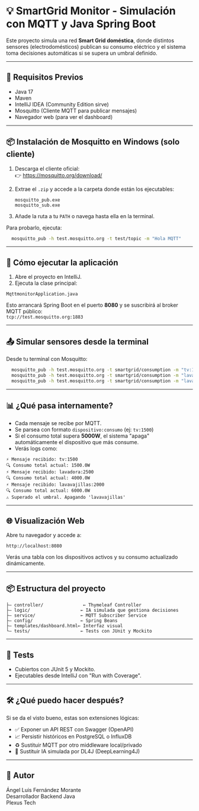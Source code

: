 # 💡 SmartGrid Monitor - Simulación con MQTT y Java Spring Boot

Este proyecto simula una red **Smart Grid doméstica**, donde distintos sensores (electrodomésticos) publican su consumo eléctrico y el sistema toma decisiones automáticas si se supera un umbral definido.

---

## 🔧 Requisitos Previos

- Java 17
- Maven
- IntelliJ IDEA (Community Edition sirve)
- Mosquitto (Cliente MQTT para publicar mensajes)
- Navegador web (para ver el dashboard)

---

## 📦 Instalación de Mosquitto en Windows (solo cliente)

1. Descarga el cliente oficial:  
   👉 https://mosquitto.org/download/

2. Extrae el `.zip` y accede a la carpeta donde están los ejecutables:
   ```
   mosquitto_pub.exe
   mosquitto_sub.exe
   ```

3. Añade la ruta a tu `PATH` o navega hasta ella en la terminal.

Para probarlo, ejecuta:

```bash
  mosquitto_pub -h test.mosquitto.org -t test/topic -m "Hola MQTT"
```

---

## 🚀 Cómo ejecutar la aplicación

1. Abre el proyecto en IntelliJ.
2. Ejecuta la clase principal:

```
MqttmonitorApplication.java
```

Esto arrancará Spring Boot en el puerto **8080** y se suscribirá al broker MQTT público:  
`tcp://test.mosquitto.org:1883`

---

## 📤 Simular sensores desde la terminal

Desde tu terminal con Mosquitto:

```bash
  mosquitto_pub -h test.mosquitto.org -t smartgrid/consumption -m "tv:1500"
  mosquitto_pub -h test.mosquitto.org -t smartgrid/consumption -m "lavadora:2500"
  mosquitto_pub -h test.mosquitto.org -t smartgrid/consumption -m "lavavajillas:2000"
```

---

## 📊 ¿Qué pasa internamente?

- Cada mensaje se recibe por MQTT.
- Se parsea con formato `dispositivo:consumo` (ej: `tv:1500`)
- Si el consumo total supera **5000W**, el sistema "apaga" automáticamente el dispositivo que más consume.
- Verás logs como:

```log
⚡ Mensaje recibido: tv:1500
🔍 Consumo total actual: 1500.0W
⚡ Mensaje recibido: lavadora:2500
🔍 Consumo total actual: 4000.0W
⚡ Mensaje recibido: lavavajillas:2000
🔍 Consumo total actual: 6000.0W
⚠️ Superado el umbral. Apagando 'lavavajillas'
```

---

## 🌐 Visualización Web

Abre tu navegador y accede a:

```
http://localhost:8080
```

Verás una tabla con los dispositivos activos y su consumo actualizado dinámicamente.

---

## 📦 Estructura del proyecto

```
├— controller/               ← Thymeleaf Controller
├— logic/                   ← IA simulada que gestiona decisiones
├— service/                 ← MQTT Subscriber Service
├— config/                  ← Spring Beans
├— templates/dashboard.html← Interfaz visual
└— tests/                   ← Tests con JUnit y Mockito
```

---

## 🧪 Tests

- Cubiertos con JUnit 5 y Mockito.
- Ejecutables desde IntelliJ con "Run with Coverage".

---

## 🛠️ ¿Qué puedo hacer después?

Si se da el visto bueno, estas son extensiones lógicas:

- ✅ Exponer un API REST con Swagger (OpenAPI)
- 📈 Persistir históricos en PostgreSQL o InfluxDB
- ♻️ Sustituir MQTT por otro middleware local/privado
- 🤖 Sustituir IA simulada por DL4J (DeepLearning4J)

---

## 🤝 Autor

Ángel Luis Fernández Morante  
Desarrollador Backend Java  
Plexus Tech

